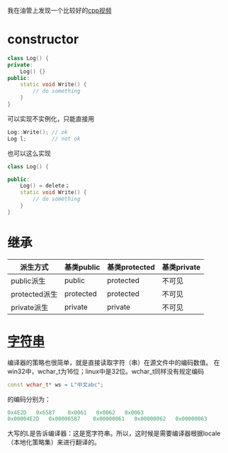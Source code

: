 我在油管上发现一个比较好的[cpp视频](https://www.youtube.com/playlist?list=PLlrATfBNZ98dudnM48yfGUldqGD0S4FFb)

# constructor

```cpp
class Log() {
private:
    Log() {}
public:
    static void Write() {
        // do something
    }
}
```

可以实现不实例化，只能直接用
```cpp
Log::Write(); // ok
Log l;        // not ok
```
也可以这么实现
```cpp
class Log() {

public:
    Log() = delete；
    static void Write() {
        // do something
    }
}
```

# 继承

| 派生方式      | 基类public | 基类protected | 基类private |
| ------------- | ---------- | ------------- | ----------- |
| public派生    | public     | protected     | 不可见      |
| protected派生 | protected  | protected     | 不可见      |
| private派生   | private    | private       | 不可见      |

# [字符串](http://www.cppblog.com/lf426/archive/2010/06/25/118707.html)

编译器的策略也很简单，就是直接读取字符（串）在源文件中的编码数值。
在win32中，wchar_t为16位；linux中是32位。wchar_t同样没有规定编码
```cpp
const wchar_t* ws = L"中文abc";
```
的编码分别为：
```cpp
0x4E2D   0x6587    0x0061   0x0062   0x0063                            //win32，16位
0x00004E2D   0x00006587    0x00000061   0x00000062   0x00000063        //linux，32位
```
大写的L是告诉编译器：这是宽字符串。所以，这时候是需要编译器根据locale（本地化策略集）来进行翻译的。
